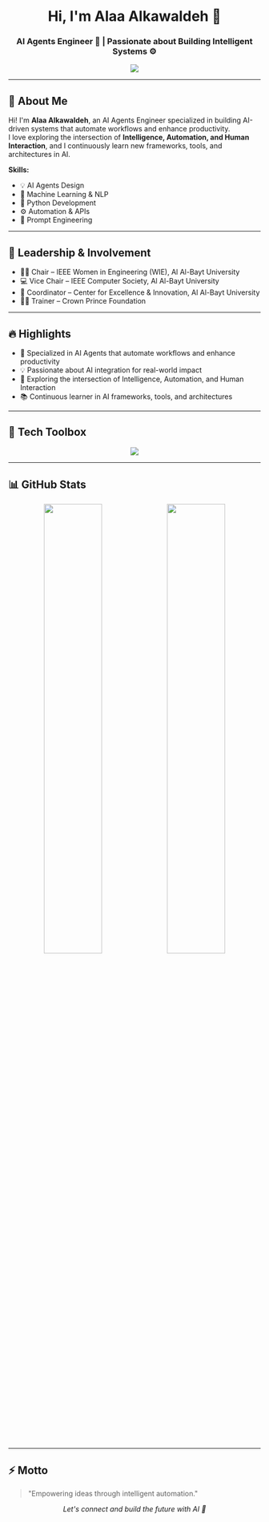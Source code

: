 

<h1 align="center">Hi, I'm Alaa Alkawaldeh 👋</h1>
<h3 align="center">AI Agents Engineer 🤖 | Passionate about Building Intelligent Systems ⚙️</h3>

<p align="center">
  <a href="https://www.linkedin.com/in/alaaahmad003?utm_source=share&utm_campaign=share_via&utm_content=profile&utm_medium=android_app">
    <img src="https://img.shields.io/badge/Alaa%20Alkawaldeh-0077B5?style=for-the-badge&logo=linkedin&logoColor=white" />
  </a>
</p>

---

## 🚀 About Me

Hi! I'm **Alaa Alkawaldeh**, an AI Agents Engineer specialized in building AI-driven systems that automate workflows and enhance productivity.  
I love exploring the intersection of **Intelligence, Automation, and Human Interaction**, and I continuously learn new frameworks, tools, and architectures in AI.  

**Skills:**  
- 💡 AI Agents Design  
- 🧠 Machine Learning & NLP  
- 🐍 Python Development  
- ⚙️ Automation & APIs  
- 💬 Prompt Engineering  

---

## 🏅 Leadership & Involvement

- 👩‍💼 Chair – IEEE Women in Engineering (WIE), Al Al-Bayt University  
- 💻 Vice Chair – IEEE Computer Society, Al Al-Bayt University  
- 🚀 Coordinator – Center for Excellence & Innovation, Al Al-Bayt University  
- 👩‍🏫 Trainer – Crown Prince Foundation  

---

## 🔥 Highlights

- 🤖 Specialized in AI Agents that automate workflows and enhance productivity  
- 💡 Passionate about AI integration for real-world impact  
- 🧠 Exploring the intersection of Intelligence, Automation, and Human Interaction  
- 📚 Continuous learner in AI frameworks, tools, and architectures  

---

## 🧰 Tech Toolbox

<p align="center">
  <img src="https://skillicons.dev/icons?i=python,tensorflow,pytorch,fastapi,github,vscode,bash,git,linux" />
</p>

---

## 📊 GitHub Stats

<p align="center">
  <img src="https://github-readme-stats.vercel.app/api?username=alaaalkawaldeh&show_icons=true&theme=tokyonight&hide_border=true&border_radius=10" width="48%" />
  <img src="https://github-readme-streak-stats.herokuapp.com/?user=alaaalkawaldeh&theme=tokyonight&hide_border=true&border_radius=10" width="48%" />
</p>

---

## ⚡️ Motto

> "Empowering ideas through intelligent automation."

<p align="center">
  <i>Let's connect and build the future with AI 🤝</i>
</p>
